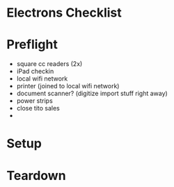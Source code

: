 # Electrons Checklist
# Preflight
- square cc readers (2x)
- iPad checkin
- local wifi network
- printer (joined to local wifi network)
- document scanner? (digitize import stuff right away)
- power strips
- close tito sales
- 
# Setup
# Teardown
